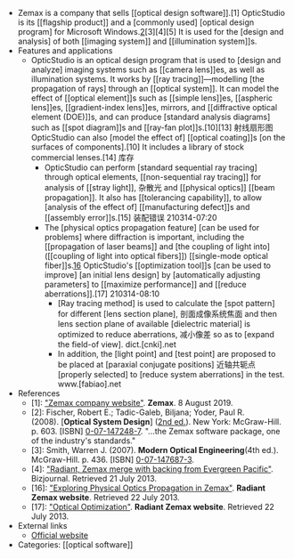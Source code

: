 - Zemax is a company that sells [[optical design software]].[1] OpticStudio is its [[flagship product]] and a [commonly used] [optical design program] for Microsoft Windows.[2](((UzGrB52Ja)))[3][4][5] It is used for the [design and analysis] of both [[imaging system]] and [[illumination system]]s.
- Features and applications
    - OpticStudio is an optical design program that is used to [design and analyze] imaging systems such as [[camera lens]]es, as well as illumination systems. It works by [[ray tracing]]—modelling [the propagation of rays] through an [[optical system]]. It can model the effect of [[optical element]]s such as [[simple lens]]es, [[aspheric lens]]es, [[gradient-index lens]]es, mirrors, and [[diffractive optical element (DOE)]]s, and can produce [standard analysis diagrams] such as [[spot diagram]]s and [[ray-fan plot]]s.[10][13] 射线扇形图 OpticStudio can also [model the effect of] [[optical coating]]s [on the surfaces of components].[10] It includes a library of stock commercial lenses.[14] 库存 
        - OpticStudio can perform [standard sequential ray tracing] through optical elements, [[non-sequential ray tracing]] for analysis of [[stray light]], 杂散光 and [[physical optics]] [[beam propagation]]. It also has [[tolerancing capability]], to allow [analysis of the effect of] [[manufacturing defect]]s and [[assembly error]]s.[15] 装配错误
210314-07:20
        - The [physical optics propagation feature] [can be used for problems] where diffraction is important, including the [[propagation of laser beams]] and [the coupling of light into]([[coupling of light into optical fibers]]) [[single-mode optical fiber]]s.[16](((Z1aQxdsna))) OpticStudio's [[optimization tool]]s [can be used to improve] [an initial lens design] by [automatically adjusting parameters] to [[maximize performance]] and [[reduce aberrations]].[17]
210314-08:10
            - [Ray tracing method] is used to calculate the [spot pattern] for different [lens section plane], 剖面成像系统焦面 and then lens section plane of available [dielectric material] is optimized to reduce aberrations, 减小像差 so as to [expand the field-of view]. dict.[cnki].net
            - In addition, the [light point] and [test point] are proposed to be placed at [paraxial conjugate positions] 近轴共轭点 [properly selected] to [reduce system aberrations] in the test. www.[fabiao].net
- References
    - [1]: ["Zemax company website"](https://www.zemax.com/). __Zemax__. 8 August 2019.
    - [2]: Fischer, Robert E.; Tadic-Galeb, Biljana; Yoder, Paul R. (2008). [__Optical System Design__] ([2nd ed.](https://books.google.com/books?id=JgDyhjPt-_4C)). New York: McGraw-Hill. p. 603. [ISBN] [0-07-147248-7](https://en.wikipedia.org/wiki/Special:BookSources/0-07-147248-7). "...the Zemax software package, one of the industry's standards."
    - [3]: Smith, Warren J. (2007). __Modern Optical Engineering__(4th ed.). McGraw-Hill. p. 436. [ISBN] [0-07-147687-3](https://en.wikipedia.org/wiki/Special:BookSources/0-07-147687-3).
    - [4]: ["Radiant, Zemax merge with backing from Evergreen Pacific"](http://www.bizjournals.com/seattle/blog/techflash/2011/03/radiant-imaging-zemax-merge.html?page=all). Bizjournal. Retrieved 21 July 2013.
    - [16]: ["Exploring Physical Optics Propagation in Zemax"](http://kb-en.radiantzemax.com/KnowledgebaseArticle50227.aspx). __Radiant Zemax website__. Retrieved 22 July 2013.
    - [17]: ["Optical Optimization"](http://www.radiantzemax.com/zemax/features/optical-optimization). __Radiant Zemax website__. Retrieved 22 July 2013.
- External links
    - [Official website](http://www.zemax.com/)
- Categories: [[optical software]]
